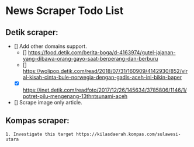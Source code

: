 
# News Scraper Todo List

## Detik scraper:
- [] Add other domains support.
	- [] https://food.detik.com/berita-boga/d-4163974/gutel-jajanan-yang-dibawa-orang-gayo-saat-berperang-dan-berburu
	- [] https://wolipop.detik.com/read/2018/07/31/160909/4142930/852/viral-kisah-cinta-bule-norwegia-dengan-gadis-aceh-ini-bikin-baper
	- [x] https://inet.detik.com/readfoto/2017/12/26/145634/3785806/1146/1/potret-pilu-mengenang-13thntsunami-aceh
- [] Scrape image only article.

## Kompas scraper:
	1. Investigate this target https://kilasdaerah.kompas.com/sulawesi-utara

